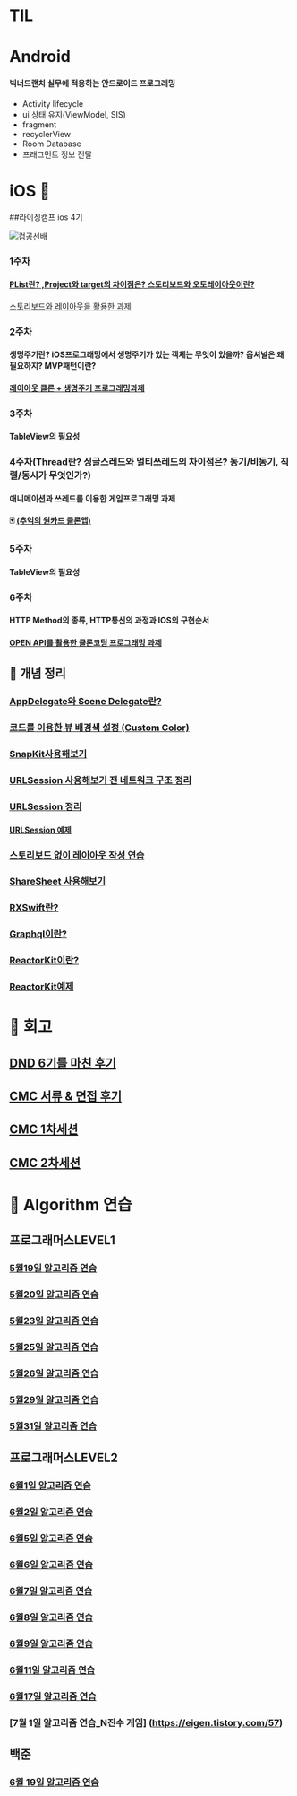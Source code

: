 # TIL



 
# Android 


#### 빅너드랜치 실무에 적용하는 안드로이드 프로그래밍
- Activity lifecycle
- ui 상태 유지(ViewModel, SIS)
- fragment
- recyclerView
- Room Database
- 프래그먼트 정보 전달


# iOS 🍎
##라이징캠프 ios 4기

![컴공선배](https://user-images.githubusercontent.com/68258365/160659532-e5cc5e89-4340-4840-940a-6b665fb75e7e.png)         

### 1주차
 #### [PList란? ,Project와 target의 차이점은? 스토리보드와 오토레이아웃이란?](https://eigen.tistory.com/4)      
 [스토리보드와 레이아웃을 활용한 과제](https://github.com/eigen98/TIL/tree/master/Today-I-Learned-main/IOS/RC_4th_coupang)      
 
### 2주차 
#### 생명주기란? iOS프로그래밍에서 생명주기가 있는 객체는 무엇이 있을까? 옵셔널은 왜 필요하지? MVP패턴이란?
#### [레이아웃 클론 + 생명주기 프로그래밍과제](https://github.com/eigen98/TIL/tree/master/Today-I-Learned-main/IOS/RC_4th_Pomodoro)

### 3주차

#### TableView의 필요성

### 4주차(Thread란? 싱글스레드와 멀티쓰레드의 차이점은? 동기/비동기, 직렬/동시가 무엇인가?)  
#### 애니메이션과 쓰레드를 이용한 게임프로그래밍 과제  
#### 🃏 [(추억의 원카드 클론앱)](https://github.com/eigen98/TIL/tree/master/Today-I-Learned-main/IOS/RC_4th_CardGame)

### 5주차
#### TableView의 필요성

### 6주차
#### HTTP Method의 종류, HTTP통신의 과정과 IOS의 구현순서
#### [OPEN API를 활용한 클론코딩 프로그래밍 과제](https://github.com/eigen98/TIL/tree/master/Today-I-Learned-main/IOS/RC_4th_MangoPlate)


## 💾 개념 정리 
### [AppDelegate와 Scene Delegate란?](https://eigen.tistory.com/3)
### [코드를 이용한 뷰 배경색 설정 (Custom Color)](https://eigen.tistory.com/5)
### [SnapKit사용해보기](https://eigen.tistory.com/6)
### [URLSession 사용해보기 전 네트워크 구조 정리](https://eigen.tistory.com/7)
### [URLSession 정리](https://eigen.tistory.com/8)
#### [URLSession 예제](https://github.com/eigen98/TIL/tree/master/Today-I-Learned-main/IOS/Brewery)
### [스토리보드 없이 레이아웃 작성 연습](https://eigen.tistory.com/10)
### [ShareSheet 사용해보기](https://eigen.tistory.com/11)
### [RXSwift란?](https://eigen.tistory.com/16)
### [Graphql이란?](https://eigen.tistory.com/25)
### [ReactorKit이란?](https://eigen.tistory.com/26)
### [ReactorKit예제](https://github.com/eigen98/TIL/tree/master/Today-I-Learned-main/IOS/exReactorKit)

# 📒 회고

## [DND 6기를 마친 후기](https://eigen.tistory.com/2)
## [CMC 서류 & 면접 후기](https://eigen.tistory.com/12?category=1061933)
## [CMC 1차세션](https://eigen.tistory.com/13?category=1061933)
## [CMC 2차세션](https://eigen.tistory.com/21?category=1061933)

# 💯 Algorithm 연습

## 프로그래머스LEVEL1
### [5월19일 알고리즘 연습](https://eigen.tistory.com/22?category=1064467)
### [5월20일 알고리즘 연습](https://eigen.tistory.com/23?category=1064467)
### [5월23일 알고리즘 연습](https://eigen.tistory.com/24?category=1064467)
### [5월25일 알고리즘 연습](https://eigen.tistory.com/27?category=1064467)
### [5월26일 알고리즘 연습](https://eigen.tistory.com/28?category=1064467)
### [5월29일 알고리즘 연습](https://eigen.tistory.com/30?category=1064467)
### [5월31일 알고리즘 연습](https://eigen.tistory.com/32?category=1064467)


## 프로그래머스LEVEL2
### [6월1일 알고리즘 연습](https://eigen.tistory.com/33)
### [6월2일 알고리즘 연습](https://eigen.tistory.com/34?category=1064467)
### [6월5일 알고리즘 연습](https://eigen.tistory.com/36)
### [6월6일 알고리즘 연습](https://eigen.tistory.com/37)
### [6월7일 알고리즘 연습](https://eigen.tistory.com/38)
### [6월8일 알고리즘 연습](https://eigen.tistory.com/39)
### [6월9일 알고리즘 연습](https://eigen.tistory.com/40)
### [6월11일 알고리즘 연습](https://eigen.tistory.com/41)
### [6월17일 알고리즘 연습](https://eigen.tistory.com/43?category=1064467)
### [7월 1일 알고리즘 연습_N진수 게임] (https://eigen.tistory.com/57)

## 백준
### [6월 19일 알고리즘 연습](https://eigen.tistory.com/46)
